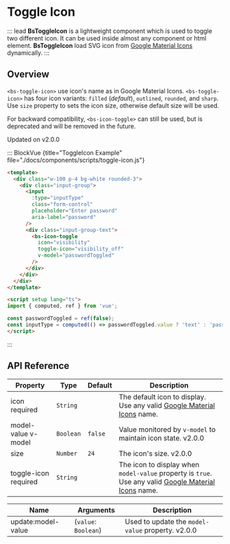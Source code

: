 # Toggle Icon

::: lead
**BsToggleIcon** is a lightweight component which is used to toggle two different icon. It can be used
inside almost any component or html element. **BsToggleIcon** load SVG icon from
[Google Material Icons](https://fonts.google.com/icons?icon.set=Material+Icons) dynamically.
:::

## Overview

`<bs-toggle-icon>` use icon's name as in Google Material Icons.
`<bs-toggle-icon>` has four icon variants: `filled` (_default_), `outlined`, `rounded`,
and `sharp`. Use `size` property to sets the icon size, otherwise default size will be used.

For backward compatibility, `<bs-icon-toggle>` can still be used, but is deprecated
and will be removed in the future.

<SmallNote color="teal">Updated on v2.0.0</SmallNote>

::: BlockVue {title="ToggleIcon Example" file="./docs/components/scripts/toggle-icon.js"}

```html
<template>
  <div class="w-100 p-4 bg-white rounded-3">
    <div class="input-group">
      <input
        :type="inputType"
        class="form-control"
        placeholder="Enter password"
        aria-label="password"
      />
      <div class="input-group-text">
        <bs-icon-toggle
          icon="visibility"
          toggle-icon="visibility_off"
          v-model="passwordToggled"
        />
      </div>
    </div>
  </div>
</template>

<script setup lang="ts">
import { computed, ref } from 'vue';

const passwordToggled = ref(false);
const inputType = computed(() => passwordToggled.value ? 'text' : 'password');
</script>
```
:::


## API Reference

<BsTabs v-model="tabs1active" variant="material" color="grey-700" class="doc-api-reference">
  <BsTab label="Props" url="#api-reference">
    <div class="doc-table-responsive doc-table-props">

| Property | Type      | Default  | Description |
|----------|-----------|----------|-------------|
| icon <Badge type="danger">required</Badge> | `String` |  | The default icon to display. Use any valid [Google Material Icons](https://fonts.google.com/icons?icon.set=Material+Icons) name. |
| model-value <Badge type="tip">v-model</Badge> | `Boolean` | `false`  | Value monitored by `v-model` to maintain icon state. <BsBadge color="info">v2.0.0</BsBadge> |
| size     | `Number` | `24`      | The icon's size. <BsBadge color="info">v2.0.0</BsBadge> |
| toggle-icon <Badge type="danger">required</Badge> | `String` |  | The icon to display when `model-value` property is `true`. Use any valid [Google Material Icons](https://fonts.google.com/icons?icon.set=Material+Icons) name. |

</div>
  </BsTab>
  <BsTab label="Events" url="#api-reference">
    <div class="doc-table-responsive doc-table-3cols">

| Name   | Arguments | Description |
|--------|---------------|-------------|
| update:model-value | (`value`: `Boolean`) | Used to update the `model-value` property. <BsBadge color="info">v2.0.0</BsBadge> |

</div>
  </BsTab>
</BsTabs>


<script setup lang="ts">
import { computed, ref } from 'vue';

const passwordToggled = ref(false);
const inputType = computed(() => passwordToggled.value ? 'text' : 'password');
const tabs1active = ref(0);
</script>
